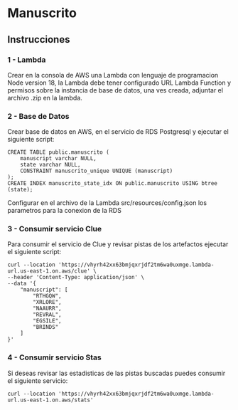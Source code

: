 # Manuscrito

## Instrucciones

### 1 - Lambda

Crear en la consola de AWS una Lambda con lenguaje de programacion Node version 18, la Lambda debe tener configurado URL Lambda Function y permisos sobre la instancia de base de datos, una ves creada, adjuntar el archivo .zip en la lambda. 

### 2 - Base de Datos

Crear base de datos en AWS, en el servicio de RDS Postgresql y ejecutar el siguiente script:

    CREATE TABLE public.manuscrito (
        manuscript varchar NULL,
        state varchar NULL,
        CONSTRAINT manuscrito_unique UNIQUE (manuscript)
    );
    CREATE INDEX manuscrito_state_idx ON public.manuscrito USING btree (state);

Configurar en el archivo de la Lambda src/resources/config.json los parametros para la conexion de la RDS

### 3 - Consumir servicio Clue

Para consumir el servicio de Clue y revisar pistas de los artefactos ejecutar el siguiente script:

    curl --location 'https://vhyrh42xx63bmjqxrjdf2tm6wa0uxmge.lambda-url.us-east-1.on.aws/clue' \
    --header 'Content-Type: application/json' \
    --data '{
        "manuscript": [
            "RTHGQW",
            "XRLORE",
            "NAAURR",
            "REVRAL",
            "EGSILE",
            "BRINDS"
        ]
    }'

### 4 - Consumir servicio Stas

Si deseas revisar las estadisticas de las pistas buscadas puedes consumir el siguiente servicio:

    curl --location 'https://vhyrh42xx63bmjqxrjdf2tm6wa0uxmge.lambda-url.us-east-1.on.aws/stats'

